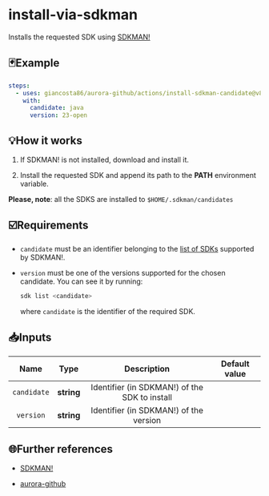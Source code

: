 # install-via-sdkman

Installs the requested SDK using [SDKMAN!](https://sdkman.io/)

## 🃏Example

```yaml
steps:
  - uses: giancosta86/aurora-github/actions/install-sdkman-candidate@v8
    with:
      candidate: java
      version: 23-open
```

## 💡How it works

1. If SDKMAN! is not installed, download and install it.

1. Install the requested SDK and append its path to the **PATH** environment variable.

**Please, note**: all the SDKS are installed to `$HOME/.sdkman/candidates`

## ☑️Requirements

- `candidate` must be an identifier belonging to the [list of SDKs](https://sdkman.io/sdks) supported by SDKMAN!.

- `version` must be one of the versions supported for the chosen candidate. You can see it by running:

  ```bash
  sdk list <candidate>
  ```

  where `candidate` is the identifier of the required SDK.

## 📥Inputs

|    Name     |    Type    |                  Description                  | Default value |
| :---------: | :--------: | :-------------------------------------------: | :-----------: |
| `candidate` | **string** | Identifier (in SDKMAN!) of the SDK to install |               |
|  `version`  | **string** |    Identifier (in SDKMAN!) of the version     |               |

## 🌐Further references

- [SDKMAN!](https://sdkman.io/)

- [aurora-github](../../README.md)

